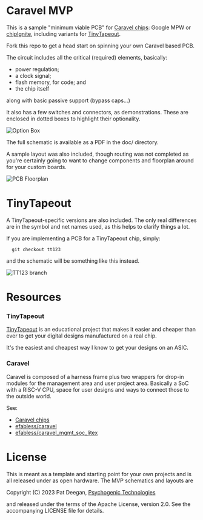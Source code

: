 # Caravel MVP

This is a sample "minimum viable PCB" for [Caravel chips](https://caravel-harness.readthedocs.io/en/latest/): Google MPW or [chipIgnite](https://info.efabless.com/chipignite-v2), including variants for [TinyTapeout](https://tinytapeout.com/).

Fork this repo to get a head start on spinning your own Caravel based PCB.

The circuit includes all the critical (required) elements, basically:

  * power regulation;
  * a clock signal;
  * flash memory, for code; and
  * the chip itself

along with basic passive support (bypass caps...)


It also has a few switches and connectors, as demonstrations.  These are enclosed in dotted boxes to highlight their optionality.

![Option Box](https://raw.githubusercontent.com/psychogenic/caravel-mvp/main/img/schem-optionbox.jpg)


The full schematic is available as a PDF in the doc/ directory.

A sample layout was also included, though routing was not completed as you're certainly going to want to change components and floorplan around for your custom boards.


![PCB Floorplan](https://raw.githubusercontent.com/psychogenic/caravel-mvp/main/img/caravel-mvp-floorplan-sample.jpg)


# TinyTapeout

A TinyTapeout-specific versions are also included. The only real differences are in the symbol and net names used, as this helps to clarify things a lot.

If you are implementing a PCB for a TinyTapeout chip, simply:

```
  git checkout tt123
```

and the schematic will be something like this instead.

![TT123 branch](https://raw.githubusercontent.com/psychogenic/caravel-mvp/main/img/tt123-branch.jpg)




# Resources

### TinyTapeout
[TinyTapeout](https://tinytapeout.com/) is an educational project that makes it easier and cheaper than ever to get your digital designs manufactured on a real chip.

It's the easiest and cheapest way I know to get your designs on an ASIC.



### Caravel

Caravel is composed of a harness frame plus two wrappers for drop-in modules for the management area and user project area.  Basically a SoC with a RISC-V CPU, space for user designs and ways to connect those to the outside world.

See:
 * [Caravel chips](https://caravel-harness.readthedocs.io/en/latest/)
 * [efabless/caravel](https://github.com/efabless/caravel)
 * [efabless/caravel_mgmt_soc_litex](https://github.com/efabless/caravel_mgmt_soc_litex)
 







# License

This is meant as a template and starting point for your own projects and is all released under as open hardware.  The MVP schematics and layouts are

  Copyright (C) 2023 Pat Deegan, [Psychogenic Technologies](https://psychogenic.com)

and released under the terms of the Apache License, version 2.0.  See the accompanying LICENSE file for details.

